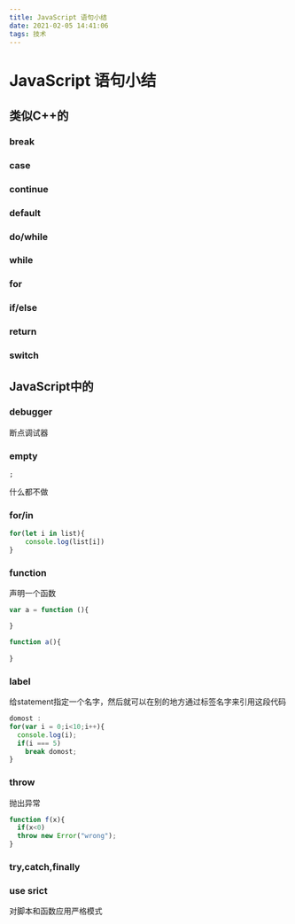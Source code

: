 ```yaml
---
title: JavaScript 语句小结
date: 2021-02-05 14:41:06
tags: 技术
---
```

# JavaScript 语句小结

## 类似C++的

###  break

### case

### continue

### default

### do/while

### while

### for

### if/else

### return

### switch

## JavaScript中的

### debugger

断点调试器

### empty

```
;
```

什么都不做

### for/in

```js
for(let i in list){
    console.log(list[i])
}
```

### function

声明一个函数

```js
var a = function (){

}

function a(){
    
}
```

### label

给statement指定一个名字，然后就可以在别的地方通过标签名字来引用这段代码

```js
domost :
for(var i = 0;i<10;i++){
  console.log(i);
  if(i === 5)
    break domost;
}
```

### throw

抛出异常

```js
function f(x){
  if(x<0)
  throw new Error("wrong");
}
```

### try,catch,finally

### use srict

对脚本和函数应用严格模式
